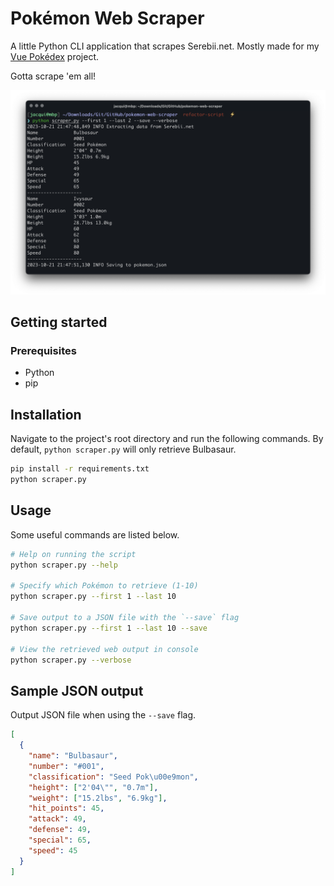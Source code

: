 # Pokémon Web Scraper

A little Python CLI application that scrapes Serebii.net. Mostly made for my [Vue Pokédex](https://github.com/shadforth/vue-pokedex) project.

Gotta scrape 'em all!

![](./assets/pokemon-web-scraper-screenshot.png)

## Getting started

### Prerequisites

- Python
- pip

## Installation

Navigate to the project's root directory and run the following commands. By default, `python scraper.py` will only retrieve Bulbasaur.

```bash
pip install -r requirements.txt
python scraper.py
```

## Usage
Some useful commands are listed below.

```bash
# Help on running the script
python scraper.py --help

# Specify which Pokémon to retrieve (1-10)
python scraper.py --first 1 --last 10

# Save output to a JSON file with the `--save` flag
python scraper.py --first 1 --last 10 --save

# View the retrieved web output in console
python scraper.py --verbose
```

## Sample JSON output

Output JSON file when using the `--save` flag.

```json
[
  {
    "name": "Bulbasaur",
    "number": "#001",
    "classification": "Seed Pok\u00e9mon",
    "height": ["2'04\"", "0.7m"],
    "weight": ["15.2lbs", "6.9kg"],
    "hit_points": 45,
    "attack": 49,
    "defense": 49,
    "special": 65,
    "speed": 45
  }
]
```
